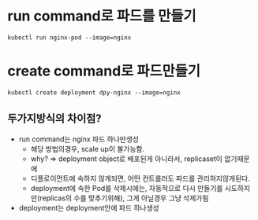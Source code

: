 # run command로 파드를 만들기
`kubectl run nginx-pod --image=nginx`
# create command로 파드만들기
`kubectl create deployment dpy-nginx --image=nginx`

## 두가지방식의 차이점?
+ run command는 nginx 파드 하나만생성
  + 해당 방법의경우, scale up이 불가능함. 
  + why? => deployment object로 배포된게 아니라서, replicaset이 없기때문에
  + 디플로이먼트에 속하지 않게되면, 어떤 컨트롤러도 파드를 관리하지않게된다.
  + deployment에 속한 Pod를 삭제시에는, 자동적으로 다시 만들기를 시도하지만(replicas의 수를 맞추기위해), 그게 아닐경우 그냥 삭제가됨
+ deployment는 deployment안에 파드 하나생성
